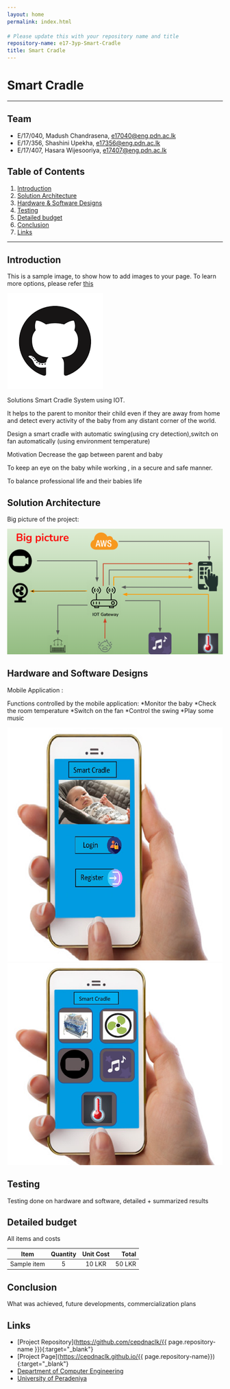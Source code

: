 ```yaml
---
layout: home
permalink: index.html

# Please update this with your repository name and title
repository-name: e17-3yp-Smart-Cradle
title: Smart Cradle 
---
```


[comment]: # "This is the standard layout for the project, but you can clean this and use your own template"

# Smart Cradle 

---

## Team
-  E/17/040, Madush Chandrasena, [e17040@eng.pdn.ac.lk](e17040@eng.pdn.ac.lk)
-  E/17/356, Shashini Upekha, [e17356@eng.pdn.ac.lk](e17356@eng.pdn.ac.lk)
-  E/17/407, Hasara Wijesooriya, [e17407@eng.pdn.ac.lk](e17407@eng.pdn.ac.lk)

## Table of Contents
1. [Introduction](#introduction)
2. [Solution Architecture](#solution-architecture )
3. [Hardware & Software Designs](#hardware-and-software-designs)
4. [Testing](#testing)
5. [Detailed budget](#detailed-budget)
6. [Conclusion](#conclusion)
7. [Links](#links)

---

## Introduction


This is a sample image, to show how to add images to your page. To learn more options, please refer [this](https://projects.ce.pdn.ac.lk/docs/faq/how-to-add-an-image/)

![Sample Image](./images/sample.png)

Solutions
Smart Cradle System using IOT.

It helps to the parent to monitor their child even if they are away from home and detect every activity of the baby from any distant corner of the world.

Design a smart cradle with automatic swing(using cry detection),switch on fan automatically (using environment temperature)

Motivation
Decrease the gap between parent and baby

To keep an eye on the baby while working , in a secure and safe manner.

To balance professional life and their babies life 


## Solution Architecture

Big picture of the project:

![Big Picture](./images/Big_Picture.png)



## Hardware and Software Designs

Mobile Application :

Functions controlled by the mobile application:
*Monitor the baby 
*Check the room temperature 
*Switch on the fan
*Control the swing 
*Play some music 



![app1](./images/app1.png)
![app2](./images/app2.png)


## Testing

Testing done on hardware and software, detailed + summarized results

## Detailed budget

All items and costs

| Item          | Quantity  | Unit Cost  | Total  |
| ------------- |:---------:|:----------:|-------:|
| Sample item   | 5         | 10 LKR     | 50 LKR |

## Conclusion

What was achieved, future developments, commercialization plans

## Links

- [Project Repository](https://github.com/cepdnaclk/{{ page.repository-name }}){:target="_blank"}
- [Project Page](https://cepdnaclk.github.io/{{ page.repository-name}}){:target="_blank"}
- [Department of Computer Engineering](http://www.ce.pdn.ac.lk/)
- [University of Peradeniya](https://eng.pdn.ac.lk/)


[//]: # (Please refer this to learn more about Markdown syntax)
[//]: # (https://github.com/adam-p/markdown-here/wiki/Markdown-Cheatsheet)
